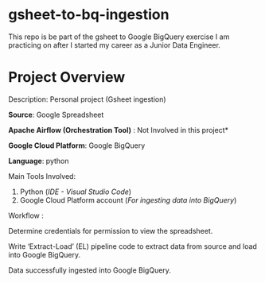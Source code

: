 # gsheet-to-bq-ingestion

This repo is be part of the gsheet to Google BigQuery exercise I am practicing on after I started my career as a Junior Data Engineer.

# Project Overview
Description: Personal project (Gsheet ingestion)

**Source**: Google Spreadsheet

**Apache Airflow (Orchestration Tool)** : Not Involved in this project*

**Google Cloud Platform**: Google BigQuery 

**Language**: python 


Main Tools Involved:
1. Python (*IDE - Visual Studio Code*)
2. Google Cloud Platform account (*For ingesting data into BigQuery*)

Workflow : 

Determine credentials for permission to view the spreadsheet.

Write ‘Extract-Load’ (EL) pipeline code to extract data from source and load into Google BigQuery.

Data successfully ingested into Google BigQuery.

